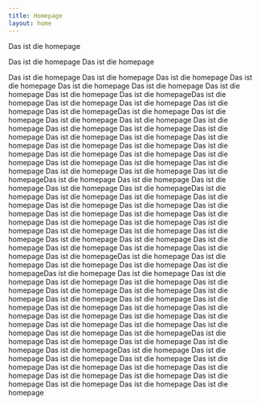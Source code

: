 ```yaml
---
title: Homepage
layout: home
---
```


Das ist die homepage

Das ist die homepage
Das ist die homepage

Das ist die homepage
Das ist die homepage
Das ist die homepage
Das ist die homepage
Das ist die homepage
Das ist die homepage
Das ist die homepage
Das ist die homepage
Das ist die homepageDas ist die homepage
Das ist die homepage
Das ist die homepage
Das ist die homepage
Das ist die homepageDas ist die homepage
Das ist die homepage
Das ist die homepage
Das ist die homepage
Das ist die homepage
Das ist die homepage
Das ist die homepage
Das ist die homepage
Das ist die homepage
Das ist die homepage
Das ist die homepage
Das ist die homepage
Das ist die homepage
Das ist die homepage
Das ist die homepage
Das ist die homepage
Das ist die homepage
Das ist die homepage
Das ist die homepage
Das ist die homepage
Das ist die homepage
Das ist die homepage
Das ist die homepageDas ist die homepage
Das ist die homepage
Das ist die homepage
Das ist die homepage
Das ist die homepageDas ist die homepage
Das ist die homepage
Das ist die homepage
Das ist die homepage
Das ist die homepage
Das ist die homepage
Das ist die homepage
Das ist die homepage
Das ist die homepage
Das ist die homepage
Das ist die homepage
Das ist die homepage
Das ist die homepage
Das ist die homepage
Das ist die homepage
Das ist die homepage
Das ist die homepage
Das ist die homepage
Das ist die homepage
Das ist die homepage
Das ist die homepage
Das ist die homepage
Das ist die homepageDas ist die homepage
Das ist die homepage
Das ist die homepage
Das ist die homepage
Das ist die homepageDas ist die homepage
Das ist die homepage
Das ist die homepage
Das ist die homepage
Das ist die homepage
Das ist die homepage
Das ist die homepage
Das ist die homepage
Das ist die homepage
Das ist die homepage
Das ist die homepage
Das ist die homepage
Das ist die homepage
Das ist die homepage
Das ist die homepage
Das ist die homepage
Das ist die homepage
Das ist die homepage
Das ist die homepage
Das ist die homepage
Das ist die homepage
Das ist die homepage
Das ist die homepageDas ist die homepage
Das ist die homepage
Das ist die homepage
Das ist die homepage
Das ist die homepageDas ist die homepage
Das ist die homepage
Das ist die homepage
Das ist die homepage
Das ist die homepage
Das ist die homepage
Das ist die homepage
Das ist die homepage
Das ist die homepage
Das ist die homepage
Das ist die homepage
Das ist die homepage
Das ist die homepage
Das ist die homepage

